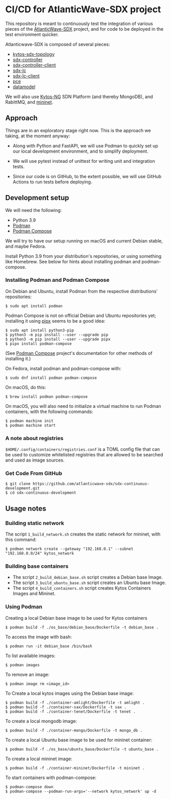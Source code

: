 # CI/CD for AtlanticWave-SDX project

This repository is meant to continuously test the integration of
various pieces of the [AtlanticWave-SDX][aw-sdx] project, and for code
to be deployed in the test environment quicker.

Atlanticwave-SDX is composed of several pieces:

 * [kytos-sdx-topology][sdx-topology]
 * [sdx-controller][sdx-controller]
 * [sdx-controller-client][sdx-controller-client]
 * [sdx-lc][sdx-lc]
 * [sdx-lc-client][sdx-lc-client]
 * [pce][sdx-pce]
 * [datamodel][sdx-datamodel]

We will also use [Kytos-NG][kytos-ng] SDN Platform (and thereby
MongoDB), and RabittMQ, and [mininet][mininet].


## Approach

Things are in an exploratory stage right now.  This is the approach we
taking, at the moment anyway:

* Along with Python and FastAPI, we will use Podman to quickly set up
  our local development environment, and to simplify deployment.

* We will use pytest instead of unittest for writing unit and
  integration tests.

* Since our code is on GitHub, to the extent possible, we will use
  GitHub Actions to run tests before deploying.


## Development setup

We will need the following:

 * Python 3.9
 * [Podman][podman]
 * [Podman Compose][podman-compose]

We will try to have our setup running on macOS and current Debian
stable, and maybe Fedora.

Install Python 3.9 from your distribution's repositories, or using
something like Homebrew.  See below for hints about installing podman
and podman-compose.

### Installing Podman and Podman Compose

On Debian and Ubuntu, install Podman from the respective
distributions' repositories:

``` shellsession
$ sudo apt install podman
```

Podman Compose is not on official Debian and Ubuntu repositories yet;
installing it using [pipx][pipx] seems to be a good idea:

``` shellsession
$ sudo apt install python3-pip
$ python3 -m pip install --user --upgrade pip
$ python3 -m pip install --user --upgrade pipx
$ pipx install podman-compose
```

(See [Podman Compose][podman-compose] project's documentation for
other methods of installing it.)

On Fedora, install podman and podman-compose with:

``` shellsession
$ sudo dnf install podman podman-compose
```

On macOS, do this:

``` shellsession
$ brew install podman podman-compose
```

On macOS, you will also need to initialize a virtual machine to run
Podman containers, with the following commands:


``` shellsession
$ podman machine init
$ podman machine start
```

### A note about registries

`$HOME/.config/containers/registries.conf` is a TOML config file that
can be used to customize whitelisted registries that are allowed to be
searched and used as image sources.


### Get Code From GitHub

``` shellsession
$ git clone https://github.com/atlanticwave-sdx/sdx-continuous-development.git
$ cd sdx-continuous-development
```

## Usage notes

### Building static network

The script `1_build_network.sh` creates the static network for
mininet, with this command:

``` shellsession
$ podman network create --gateway "192.168.0.1" --subnet "192.168.0.0/24" kytos_network
```

### Building base containers


 * The script `2_build_debian_base.sh` script creates a Debian base Image.
 * The script `3_build_ubuntu_base.sh` script creates an Ubuntu base Image.
 * The script `4_build_containers.sh` script creates Kytos Containers
   Images and Mininet.


### Using Podman

Creating a local Debian base image to be used for Kytos containers


``` shellsession
$ podman build -f ./os_base/debian_base/Dockerfile -t debian_base .
```

To access the image with bash:

``` shellsession
$ podman run -it debian_base /bin/bash
```

To list available images:

``` shellsession
$ podman images
```

To remove an image:

``` shellsession
$ podman image rm <image_id>
```

To Create a local kytos images using the Debian base image:

``` shellsession
$ podman build -f ./container-amlight/Dockerfile -t amlight .
$ podman build -f ./container-sax/Dockerfile -t sax .
$ podman build -f ./container-tenet/Dockerfile -t tenet .
```

To create a local mongodb image:

``` shellsession
$ podman build -f ./container-mongo/Dockerfile -t mongo_db .
```

To create a local Ubuntu base image to be used for mininet container:

``` shellsession
$ podman build -f ./os_base/ubuntu_base/Dockerfile -t ubuntu_base .
```

To create a local mininet image:

``` shellsession
$ podman build -f ./container-mininet/Dockerfile -t mininet .
```

To start containers with podman-compose:

``` shellsession
$ podman-compose down
$ podman-compose --podman-run-args='--network kytos_network' up -d
```

<!-- References -->

[aw-sdx]: https://www.atlanticwave-sdx.net/

[sdx-topology]: https://github.com/atlanticwave-sdx/kytos-sdx-topology
[sdx-controller]: https://github.com/atlanticwave-sdx/sdx-controller
[sdx-controller-client]: https://github.com/atlanticwave-sdx/sdx-controller-client
[sdx-lc]: https://github.com/atlanticwave-sdx/sdx-lc
[sdx-lc-client]: https://github.com/atlanticwave-sdx/sdx-lc-client
[sdx-pce]: https://github.com/atlanticwave-sdx/pce
[sdx-datamodel]: https://github.com/atlanticwave-sdx/datamodel

[kytos-ng]: https://github.com/kytos-ng/
[mininet]: http://mininet.org/

[podman]: https://podman.io/
[podman-compose]: https://github.com/containers/podman-compose

[pipx]: https://pypi.org/project/pipx/
